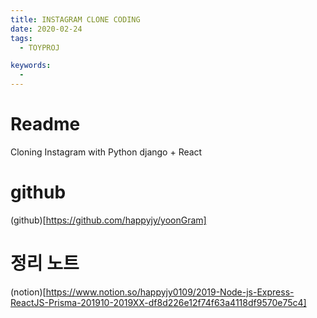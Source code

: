 ```yaml
---
title: INSTAGRAM CLONE CODING
date: 2020-02-24
tags:
  - TOYPROJ

keywords:
  - 
---
```


# Readme
Cloning Instagram with Python django + React

# github
(github)[https://github.com/happyjy/yoonGram]

# 정리 노트 
(notion)[https://www.notion.so/happyjy0109/2019-Node-js-Express-ReactJS-Prisma-201910-2019XX-df8d226e12f74f63a4118df9570e75c4]